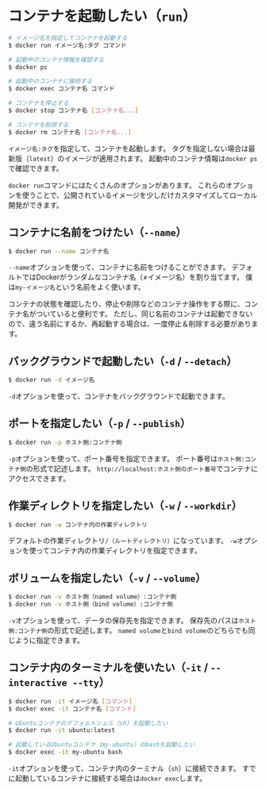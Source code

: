 # コンテナを起動したい（``run``）

```bash
# イメージ名を指定してコンテナを起動する
$ docker run イメージ名:タグ コマンド

# 起動中のコンテナ情報を確認する
$ docker ps

# 起動中のコンテナに接続する
$ docker exec コンテナ名 コマンド

# コンテナを停止する
$ docker stop コンテナ名 [コンテナ名...]

# コンテナを削除する
$ docker rm コンテナ名 [コンテナ名...]
```

``イメージ名:タグ``を指定して、コンテナを起動します。
タグを指定しない場合は最新版（``latest``）のイメージが適用されます。
起動中のコンテナ情報は``docker ps``で確認できます。

``docker run``コマンドにはたくさんのオプションがあります。
これらのオプションを使うことで、公開されているイメージを少しだけカスタマイズしてローカル開発ができます。

## コンテナに名前をつけたい（``--name``）

```bash
$ docker run --name コンテナ名
```

``--name``オプションを使って、コンテナに名前をつけることができます。
デフォルトではDockerがランダムなコンテナ名（≠イメージ名）を割り当てます。
僕は``my-イメージ名``という名前をよく使います。

コンテナの状態を確認したり、停止や削除などのコンテナ操作をする際に、コンテナ名がついていると便利です。
ただし、同じ名前のコンテナは起動できないので、違う名前にするか、再起動する場合は、一度停止＆削除する必要があります。

## バックグラウンドで起動したい（``-d`` / ``--detach``）

```bash
$ docker run -d イメージ名
```

``-d``オプションを使って、コンテナをバックグラウンドで起動できます。

## ポートを指定したい（``-p`` / ``--publish``）

```bash
$ docker run -p ホスト側:コンテナ側
```

``-p``オプションを使って、ポート番号を指定できます。
ポート番号は``ホスト側:コンテナ側``の形式で記述します。
``http://localhost:ホスト側のポート番号``でコンテナにアクセスできます。

## 作業ディレクトリを指定したい（``-w`` / ``--workdir``）

```bash
$ docker run -w コンテナ内の作業ディレクトリ
```

デフォルトの作業ディレクトリ``/（ルートディレクトリ）``になっています。
``-w``オプションを使ってコンテナ内の作業ディレクトリを指定できます。


## ボリュームを指定したい（``-v`` / ``--volume``）

```bash
$ docker run -v ホスト側（named volume）:コンテナ側
$ docker run -v ホスト側（bind volume）:コンテナ側
```

``-v``オプションを使って、データの保存先を指定できます。
保存先のパスは``ホスト側:コンテナ側``の形式で記述します。
``named volume``と``bind volume``のどちらでも同じように指定できます。

## コンテナ内のターミナルを使いたい（``-it`` / ``--interactive --tty``）

```bash
$ docker run -it イメージ名 [コマンド]
$ docker exec -it コンテナ名 [コマンド]

# Ubuntuコンテナのデフォルトシェル（sh）を起動したい
$ docker run -it ubuntu:latest

# 起動しているUbuntuコンテナ（my-ubuntu）のbashを起動したい
$ docker exec -it my-ubuntu bash
```

``-it``オプションを使って、コンテナ内のターミナル（``sh``）に接続できます。
すでに起動しているコンテナに接続する場合は``docker exec``します。

